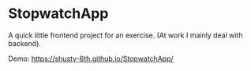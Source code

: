 # StopwatchApp
A quick little frontend project for an exercise. (At work I mainly deal with backend).

Demo: https://shusty-6th.github.io/StopwatchApp/
